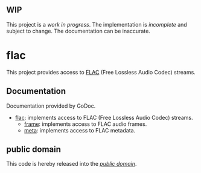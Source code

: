 WIP
---

This project is a *work in progress*. The implementation is *incomplete* and
subject to change. The documentation can be inaccurate.

flac
====

This project provides access to [FLAC][1] (Free Lossless Audio Codec) streams.

[1]: http://flac.sourceforge.net/format.html

Documentation
-------------

Documentation provided by GoDoc.

- [flac][]: implements access to FLAC (Free Lossless Audio Codec) streams.
	- [frame][]: implements access to FLAC audio frames.
	- [meta][]: implements access to FLAC metadata.

[flac]: http://godoc.org/github.com/mewkiz/flac
[frame]: http://godoc.org/github.com/mewkiz/flac/frame
[meta]: http://godoc.org/github.com/mewkiz/flac/meta

public domain
-------------

This code is hereby released into the *[public domain][]*.

[public domain]: https://creativecommons.org/publicdomain/zero/1.0/
